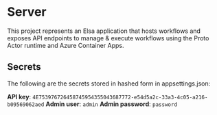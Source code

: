# Server

This project represents an Elsa application that hosts workflows and exposes API endpoints to manage & execute workflows using the Proto Actor runtime and Azure Container Apps.

## Secrets
The following are the secrets stored in hashed form in appsettings.json:

**API key**: `4E753976726458745954355043687772-e54d5a2c-33a3-4c05-a216-b09569062aed`
**Admin user**: `admin`
**Admin password**: `password`